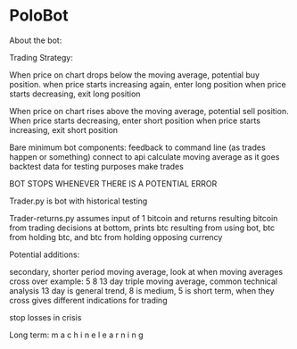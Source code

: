 # PoloBot

About the bot:

Trading Strategy:

When price on chart drops below the moving average, potential buy position.
when price starts increasing again, enter long position
when price starts decreasing, exit long position

When price on chart rises above the moving average, potential sell position.
When price starts decreasing, enter short position
when price starts increasing, exit short position


Bare minimum bot components:
feedback to command line (as trades happen or something)
connect to api
calculate moving average as it goes
backtest data for testing purposes
make trades

BOT STOPS WHENEVER THERE IS A POTENTIAL ERROR

Trader.py is bot with historical testing

Trader-returns.py assumes input of 1 bitcoin and returns resulting bitcoin from trading decisions
at bottom, prints btc resulting from using bot, btc from holding btc, and btc from holding opposing currency


Potential additions:

secondary, shorter period moving average, look at when moving averages cross over
example: 5 8 13 day triple moving average, common technical analysis
	13 day is general trend, 8 is medium, 5 is short term, when they cross gives different indications for trading

stop losses in crisis


Long term:
m a c h i n e   l e a r n i n g
